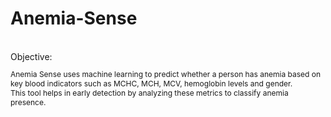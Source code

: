 # Anemia-Sense
<br>
<bold style="font-siz: 14px">Objective:</bold>
<br>
<p style="font-size: 12px;">Anemia Sense uses machine learning to predict whether a person has anemia based on key blood indicators such as MCHC, MCH, MCV, hemoglobin levels and gender.<br>
This tool helps in early detection by analyzing these metrics to classify anemia presence.</p>
<br>

